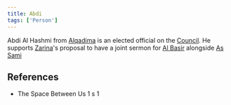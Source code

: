 ```yaml
---
title: Abdi
tags: ['Person']
---
```

Abdi Al Hashmi from [Alqadima](/_wiki/alqadima.md) is an elected official on the [Council](/_wiki/council.md). He supports [Zarina](/_wiki/zarina.md)'s proposal to have a joint sermon for [Al Basir](/_wiki/al-basir.md) alongside [As Sami](/_wiki/as-sami.md)

## References
- The Space Between Us 1
s 1
